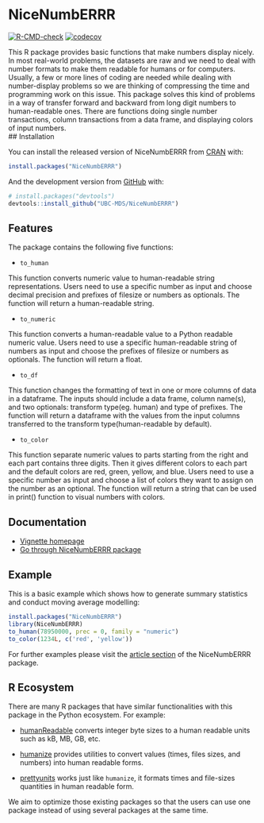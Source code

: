 
<!-- README.md is generated from README.Rmd. Please edit that file -->

# NiceNumbERRR

<!-- badges: start -->

[![R-CMD-check](https://github.com/UBC-MDS/NiceNumbERRR/workflows/R-CMD-check/badge.svg)](https://github.com/UBC-MDS/NiceNumbERRR/actions)
[![codecov](https://codecov.io/gh/UBC-MDS/NiceNumbERRR/branch/main/graph/badge.svg?token=MF0J6UO2ST)](https://codecov.io/gh/UBC-MDS/NiceNumbERRR)
<!-- badges: end -->

This R package provides basic functions that make numbers display
nicely. In most real-world problems, the datasets are raw and we need to
deal with number formats to make them readable for humans or for
computers. Usually, a few or more lines of coding are needed while
dealing with number-display problems so we are thinking of compressing
the time and programming work on this issue. This package solves this
kind of problems in a way of transfer forward and backward from long
digit numbers to human-readable ones. There are functions doing single
number transactions, column transactions from a data frame, and
displaying colors of input numbers.  
\#\# Installation

You can install the released version of NiceNumbERRR from
[CRAN](https://CRAN.R-project.org) with:

``` r
install.packages("NiceNumbERRR")
```

And the development version from [GitHub](https://github.com/) with:

``` r
# install.packages("devtools")
devtools::install_github("UBC-MDS/NiceNumbERRR")
```

## Features

The package contains the following five functions:

-   `to_human`

This function converts numeric value to human-readable string
representations. Users need to use a specific number as input and choose
decimal precision and prefixes of filesize or numbers as optionals. The
function will return a human-readable string.

-   `to_numeric`

This function converts a human-readable value to a Python readable
numeric value. Users need to use a specific human-readable string of
numbers as input and choose the prefixes of filesize or numbers as
optionals. The function will return a float.

-   `to_df`

This function changes the formatting of text in one or more columns of
data in a dataframe. The inputs should include a data frame, column
name(s), and two optionals: transform type(eg. human) and type of
prefixes. The function will return a dataframe with the values from the
input columns transferred to the transform type(human-readable by
default).

-   `to_color`

This function separate numeric values to parts starting from the right
and each part contains three digits. Then it gives different colors to
each part and the default colors are red, green, yellow, and blue. Users
need to use a specific number as input and choose a list of colors they
want to assign on the number as an optional. The function will return a
string that can be used in print() function to visual numbers with
colors.

## Documentation
- [Vignette homepage](https://ubc-mds.github.io/NiceNumbERRR/index.html)
- [Go through NiceNumbERRR package](https://ubc-mds.github.io/NiceNumbERRR/articles/NiceNumbERRR-vignette.html)

## Example

This is a basic example which shows how to generate summary statistics
and conduct moving average modelling:

``` r
install.packages("NiceNumbERRR")
library(NiceNumbERRR)
to_human(78950000, prec = 0, family = "numeric") 
to_color(1234L, c('red', 'yellow'))
```
For further examples please visit the [article section](https://ubc-mds.github.io/NiceNumbERRR/articles/NiceNumbERRR-vignette.html) of the NiceNumbERRR package.

## R Ecosystem

There are many R packages that have similar functionalities with this
package in the Python ecosystem. For example:

-   [humanReadable](https://www.rdocumentation.org/packages/gdata/versions/2.18.0/topics/humanReadable)
    converts integer byte sizes to a human readable units such as kB,
    MB, GB, etc.

-   [humanize](https://github.com/gerrymanoim/humanize) provides
    utilities to convert values (times, files sizes, and numbers) into
    human readable forms.

-   [prettyunits](https://github.com/r-lib/prettyunits) works just like
    `humanize`, it formats times and file-sizes quantities in human
    readable form.

We aim to optimize those existing packages so that the users can use one
package instead of using several packages at the same time.
